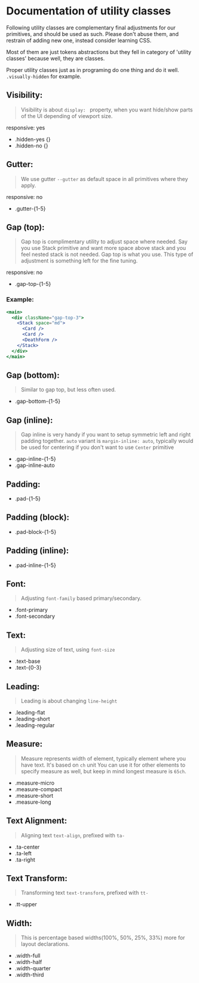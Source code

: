 # Documentation of utility classes

Following utility classes are complementary final adjustments for our primitives, and should be used as such.
Please don't abuse them, and restrain of adding new one, instead consider learning CSS.

Most of them are just tokens abstractions but they fell in category of 'utility classes' because well, they are classes.

Proper utility classes just as in programing do one thing and do it well. `.visually-hidden` for example.

## Visibility:

> Visibility is about `display: ` property, when you want hide/show parts of the UI depending of viewport size.

responsive: yes

- .hidden-yes {}
- .hidden-no {}

## Gutter:

> We use gutter `--gutter` as default space in all primitives where they apply.

responsive: no

- .gutter-{1-5}

## Gap (top):

> Gap top is complimentary utility to adjust space where needed. Say you use Stack primitive and want more space
> above stack and you feel nested stack is not needed. Gap top is what you use. This type of adjustment is
> something left for the fine tuning.

responsive: no

- .gap-top-{1-5}

### Example:

```jsx
<main>
  <div className="gap-top-3">
    <Stack space="md">
      <Card />
      <Card />
      <DeathForm />
    </Stack>
  </div>
</main>
```

## Gap (bottom):

> Similar to gap top, but less often used.

- .gap-bottom-{1-5}

## Gap (inline):

> Gap inline is very handy if you want to setup symmetric left and right padding together.
> `auto` variant is `margin-inline: auto`, typically would be used for centering if you don't want to use `Center` primitive

- .gap-inline-{1-5}
- .gap-inline-auto

## Padding:

- .pad-{1-5}

## Padding (block):

- .pad-block-{1-5}

## Padding (inline):

- .pad-inline-{1-5}

## Font:

> Adjusting `font-family` based primary/secondary.

- .font-primary
- .font-secondary

## Text:

> Adjusting size of text, using `font-size`

- .text-base
- .text-{0-3}

## Leading:

> Leading is about changing `line-height`

- .leading-flat
- .leading-short
- .leading-regular

## Measure:

> Measure represents width of element, typically element where you have text. It's based on `ch` unit
> You can use it for other elements to specify measure as well, but keep in mind longest measure is `65ch`.

- .measure-micro
- .measure-compact
- .measure-short
- .measure-long

## Text Alignment:

> Aligning text `text-align`, prefixed with `ta-`

- .ta-center
- .ta-left
- .ta-right

## Text Transform:

> Transforming text `text-transform`, prefixed with `tt-`

- .tt-upper

## Width:

> This is percentage based widths(100%, 50%, 25%, 33%) more for layout declarations.

- .width-full
- .width-half
- .width-quarter
- .width-third
